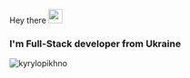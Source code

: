 <!-- ### Hey there <img src="https://media.giphy.com/media/hvRJCLFzcasrR4ia7z/giphy.gif" height="25"> -->

Hey there <img src="https://media.giphy.com/media/hvRJCLFzcasrR4ia7z/giphy.gif" height="25">

<h3 align="left">I'm Full-Stack developer from Ukraine</h3>

<p align="left"> <img src="https://komarev.com/ghpvc/?username=kyrylopikhno&label=Profile%20views&color=0e75b6&style=flat" alt="kyrylopikhno" /> </p>



